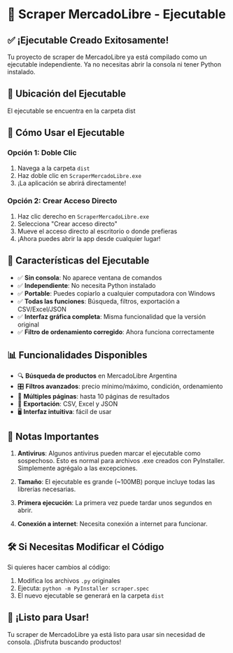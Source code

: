 # 🚀 Scraper MercadoLibre - Ejecutable

## ✅ ¡Ejecutable Creado Exitosamente!

Tu proyecto de scraper de MercadoLibre ya está compilado como un ejecutable independiente. Ya no necesitas abrir la consola ni tener Python instalado.

## 📁 Ubicación del Ejecutable

El ejecutable se encuentra en la carpeta dist

## 🎯 Cómo Usar el Ejecutable

### Opción 1: Doble Clic
1. Navega a la carpeta `dist`
2. Haz doble clic en `ScraperMercadoLibre.exe`
3. ¡La aplicación se abrirá directamente!

### Opción 2: Crear Acceso Directo
1. Haz clic derecho en `ScraperMercadoLibre.exe`
2. Selecciona "Crear acceso directo"
3. Mueve el acceso directo al escritorio o donde prefieras
4. ¡Ahora puedes abrir la app desde cualquier lugar!

## 🔧 Características del Ejecutable

- ✅ **Sin consola**: No aparece ventana de comandos
- ✅ **Independiente**: No necesita Python instalado
- ✅ **Portable**: Puedes copiarlo a cualquier computadora con Windows
- ✅ **Todas las funciones**: Búsqueda, filtros, exportación a CSV/Excel/JSON
- ✅ **Interfaz gráfica completa**: Misma funcionalidad que la versión original
- ✅ **Filtro de ordenamiento corregido**: Ahora funciona correctamente

## 📊 Funcionalidades Disponibles

- 🔍 **Búsqueda de productos** en MercadoLibre Argentina
- 🎛️ **Filtros avanzados**: precio mínimo/máximo, condición, ordenamiento
- 📄 **Múltiples páginas**: hasta 10 páginas de resultados
- 💾 **Exportación**: CSV, Excel y JSON
- 🖥️ **Interfaz intuitiva**: fácil de usar

## 🚨 Notas Importantes

1. **Antivirus**: Algunos antivirus pueden marcar el ejecutable como sospechoso. Esto es normal para archivos .exe creados con PyInstaller. Simplemente agrégalo a las excepciones.

2. **Tamaño**: El ejecutable es grande (~100MB) porque incluye todas las librerías necesarias.

3. **Primera ejecución**: La primera vez puede tardar unos segundos en abrir.

4. **Conexión a internet**: Necesita conexión a internet para funcionar.

## 🛠️ Si Necesitas Modificar el Código

Si quieres hacer cambios al código:
1. Modifica los archivos `.py` originales
2. Ejecuta: `python -m PyInstaller scraper.spec`
3. El nuevo ejecutable se generará en la carpeta `dist`

## 🎉 ¡Listo para Usar!

Tu scraper de MercadoLibre ya está listo para usar sin necesidad de consola. ¡Disfruta buscando productos!
